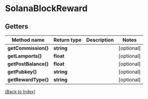 # SolanaBlockReward

## Getters

Method name | Return type | Description | Notes
------------ | ------------- | ------------- | -------------
**getCommission()** | **string** |  | [optional]
**getLamports()** | **float** |  | [optional]
**getPostBalance()** | **float** |  | [optional]
**getPubkey()** | **string** |  | [optional]
**getRewardType()** | **string** |  | [optional]

[[Back to Index]](../index.md)
